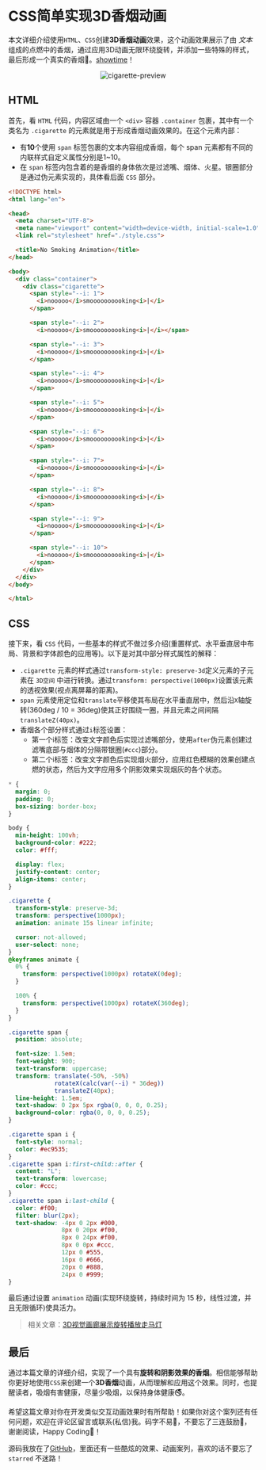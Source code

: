 # CSS简单实现3D香烟动画

本文详细介绍使用`HTML`、`CSS`创建**3D香烟动画**效果，这个动画效果展示了由 *文本* 组成的点燃中的香烟，通过应用3D动画无限环绕旋转，并添加一些特殊的样式，最后形成一个真实的香烟🚬。[showtime](https://code.juejin.cn/pen/7290741048387567671)！

<p align=center>
<img
  src="./img/cigarette-preview.jpg" 
  alt="cigarette-preview"
/>
</p>

## HTML
首先，看 `HTML` 代码，内容区域由一个 `<div>` 容器 `.container` 包裹，其中有一个类名为 `.cigarette` 的元素就是用于形成香烟动画效果的。在这个元素内部：
* 有**10**个使用 `span` 标签包裹的文本内容组成香烟，每个 span 元素都有不同的内联样式自定义属性分别是1~10。
* 在 `span` 标签内包含着的是香烟的身体依次是过滤嘴、烟体、火星。银圈部分是通过伪元素实现的，具体看后面 `CSS` 部分。
```html
<!DOCTYPE html>
<html lang="en">

<head>
  <meta charset="UTF-8">
  <meta name="viewport" content="width=device-width, initial-scale=1.0">
  <link rel="stylesheet" href="./style.css">

  <title>No Smoking Animation</title>
</head>

<body>
  <div class="container">
    <div class="cigarette">
      <span style="--i: 1">
        <i>nooooo</i>smoooooooooking<i>|</i>
      </span>

      <span style="--i: 2">
        <i>nooooo</i>smoooooooooking<i>|</i></span>

      <span style="--i: 3">
        <i>nooooo</i>smoooooooooking<i>|</i>
      </span>

      <span style="--i: 4">
        <i>nooooo</i>smoooooooooking<i>|</i>
      </span>

      <span style="--i: 5">
        <i>nooooo</i>smoooooooooking<i>|</i>
      </span>

      <span style="--i: 6">
        <i>nooooo</i>smoooooooooking<i>|</i>
      </span>

      <span style="--i: 7">
        <i>nooooo</i>smoooooooooking<i>|</i>
      </span>

      <span style="--i: 8">
        <i>nooooo</i>smoooooooooking<i>|</i>
      </span>

      <span style="--i: 9">
        <i>nooooo</i>smoooooooooking<i>|</i>
      </span>

      <span style="--i: 10">
        <i>nooooo</i>smoooooooooking<i>|</i>
      </span>
    </div>
  </div>
</body>

</html>
```

## CSS
接下来，看 `CSS` 代码，一些基本的样式不做过多介绍(重置样式、水平垂直居中布局、背景和字体颜色的应用等)。以下是对其中部分样式属性的解释：
* `.cigarette` 元素的样式通过`transform-style: preserve-3d`定义元素的子元素在 `3D空间` 中进行转换。通过`transform: perspective(1000px)`设置该元素的透视效果(视点离屏幕的距离)。
* `span` 元素使用定位和`translate`平移使其布局在水平垂直居中，然后沿`X`轴旋转(360deg / 10 = 36deg)使其正好围绕一圈，并且元素之间间隔`translateZ(40px)`。
* 香烟各个部分样式通过`i`标签设置：
  - 第一个i标签：改变文字颜色后实现过滤嘴部分，使用`after`伪元素创建过滤嘴底部与烟体的分隔带银圈(`#ccc`)部分。
  - 第二个i标签：改变文字颜色后实现烟火部分，应用红色模糊的效果创建点燃的状态，然后为文字应用多个阴影效果实现烟灰的各个状态。
```css
* {
  margin: 0;
  padding: 0;
  box-sizing: border-box;
}

body {
  min-height: 100vh;
  background-color: #222;
  color: #fff;

  display: flex;
  justify-content: center;
  align-items: center;
}

.cigarette {
  transform-style: preserve-3d;
  transform: perspective(1000px);
  animation: animate 15s linear infinite;

  cursor: not-allowed;
  user-select: none;
}
@keyframes animate {
  0% {
    transform: perspective(1000px) rotateX(0deg);
  }

  100% {
    transform: perspective(1000px) rotateX(360deg);
  }
}

.cigarette span {
  position: absolute;

  font-size: 1.5em;
  font-weight: 900;
  text-transform: uppercase;
  transform: translate(-50%, -50%)
             rotateX(calc(var(--i) * 36deg))
             translateZ(40px);
  line-height: 1.5em;
  text-shadow: 0 2px 5px rgba(0, 0, 0, 0.25);
  background-color: rgba(0, 0, 0, 0.25);
}

.cigarette span i {
  font-style: normal;
  color: #ec9535;
}
.cigarette span i:first-child::after {
  content: "L";
  text-transform: lowercase;
  color: #ccc;
}
.cigarette span i:last-child {
  color: #f00;
  filter: blur(2px);
  text-shadow: -4px 0 2px #000,
               8px 0 20px #f00,
               8px 0 24px #f00,
               8px 0 0px #ccc,
               12px 0 #555,
               16px 0 #666,
               20px 0 #888,
               24px 0 #999;
}

```

最后通过设置 `animation` 动画(实现环绕旋转，持续时间为 15 秒，线性过渡，并且无限循环)使具活力。

> 相关文章：[3D视觉画廊展示旋转播放走马灯](https://juejin.cn/post/7279720035735830580)

## 最后
通过本篇文章的详细介绍，实现了一个具有**旋转和阴影效果的香烟**。相信能够帮助你更好地使用`CSS`来创建一个**3D香烟**动画，从而理解和应用这个效果。同时，也提醒读者，吸烟有害健康，尽量少吸烟，以保持身体健康🚭。

希望这篇文章对你在开发类似交互动画效果时有所帮助！如果你对这个案列还有任何问题，欢迎在评论区留言或联系(私信)我。码字不易🥲，不要忘了三连鼓励🤟，谢谢阅读，Happy Coding🎉！

源码我放在了[GitHub](https://github.com/vnyoon/web-magic)，里面还有一些酷炫的效果、动画案列，喜欢的话不要忘了 `starred` 不迷路！
